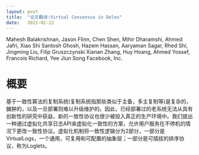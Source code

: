 ```yaml
---
layout: post
title:  "论文翻译:Virtual Consensus in Delos"
date:   2021-02-22
---
```


Mahesh Balakrishnan, Jason Flinn, Chen Shen, Mihir Dharamshi, Ahmed Jafri, Xiao Shi Santosh Ghosh, Hazem Hassan, Aaryaman Sagar, Rhed Shi, Jingming Liu, Filip Gruszczynski Xianan Zhang, Huy Hoang, Ahmed Yossef, Francois Richard, Yee Jiun Song Facebook, Inc.

# 概要
基于一致性算法的复制系统(复制系统指那些类似于主备，多主复制等)是复杂的，臃肿的，以及一旦部署则难以升级维护的。因此，已经部署过的老系统无法从具有创新性的研究中获益，新的一致性协议也很少被投入真正的生产环境中。我们提出一种通过虚拟化共享日志API来虚拟化一致性的方案，允许用户服务在不停机的情况下更改一致性协议。虚拟化机制将一致性逻辑分为2部分，一部分是VirtualLogs，一个通用，可复用和可配置的抽象层；一部分是可插拔的排序协议，称为Loglets。